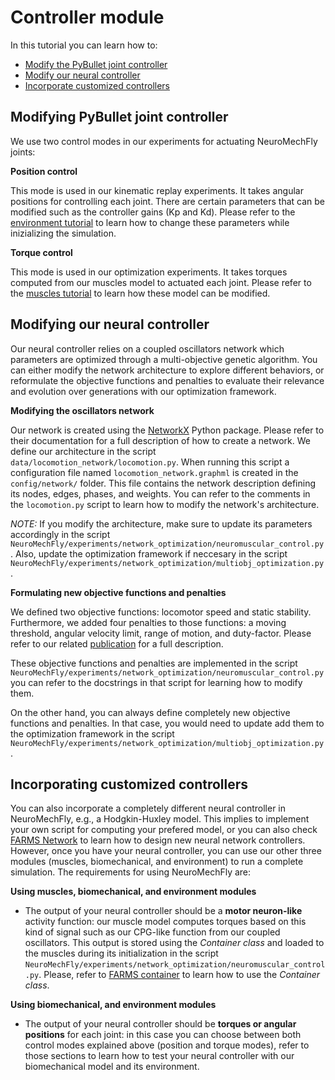 # Controller module

In this tutorial you can learn how to:
- [Modify the PyBullet joint controller](#modifying-PyBullet-joint-controller)
- [Modify our neural controller](#Modifying-our-neural-controller)
- [Incorporate customized controllers](#incorporating-customized-controllers)

## Modifying PyBullet joint controller

We use two control modes in our experiments for actuating NeuroMechFly joints: 

**Position control**

This mode is used in our kinematic replay experiments. It takes angular positions for controlling each joint. There are certain parameters that can be modified such as the controller gains (Kp and Kd). Please refer to the [environment tutorial](environment_tutorial.md) to learn how to change these parameters while inizializing the simulation.

**Torque control**

This mode is used in our optimization experiments. It takes torques computed from our muscles model to actuated each joint. Please refer to the [muscles tutorial](muscles_tutorial.md) to learn how these model can be modified.

## Modifying our neural controller

Our neural controller relies on a coupled oscillators network which parameters are optimized through a multi-objective genetic algorithm. You can either modify the network architecture to explore different behaviors, or reformulate the objective functions and penalties to evaluate their relevance and evolution over generations with our optimization framework.

**Modifying the oscillators network**

Our network is created using the [NetworkX](https://networkx.org/) Python package. Please refer to their documentation for a full description of how to create a network. We define our architecture in the script ```data/locomotion_network/locomotion.py```. When running this script a configuration file named ```locomotion_network.graphml``` is created in the ```config/network/``` folder. This file contains the network description defining its nodes, edges, phases, and weights. You can refer to the comments in the ```locomotion.py``` script to learn how to modify the network's architecture.

*NOTE:* If you modify the architecture, make sure to update its parameters accordingly in the script ```NeuroMechFly/experiments/network_optimization/neuromuscular_control.py```. Also, update the optimization framework if neccesary in the script ```NeuroMechFly/experiments/network_optimization/multiobj_optimization.py```.

**Formulating new objective functions and penalties**

We defined two objective functions: locomotor speed and static stability. Furthermore, we added four penalties to those functions: a moving threshold, angular velocity limit, range of motion, and duty-factor. Please refer to our related [publication](https://www.biorxiv.org/content/10.1101/2021.04.17.440214v2) for a full description. 

These objective functions and penalties are implemented in the script ```NeuroMechFly/experiments/network_optimization/neuromuscular_control.py``` you can refer to the docstrings in that script for learning how to modify them.

On the other hand, you can always define completely new objective functions and penalties. In that case, you would need to update add them to the optimization framework in the script ```NeuroMechFly/experiments/network_optimization/multiobj_optimization.py```.

## Incorporating customized controllers

You can also incorporate a completely different neural controller in NeuroMechFly, e.g., a Hodgkin-Huxley model. This implies to implement your own script for computing your prefered model, or you can also check [FARMS Network](https://gitlab.com/farmsim/farms_network) to learn how to design new neural network controllers. However, once you have your neural controller, you can use our other three modules (muscles, biomechanical, and environment) to run a complete simulation. The requirements for using NeuroMechFly are:

**Using muscles, biomechanical, and environment modules**

- The output of your neural controller should be a **motor neuron-like** activity function: our muscle model computes torques based on this kind of signal such as our CPG-like function from our coupled oscillators. This output is stored using the *Container class* and loaded to the muscles during its initialization in the script ```NeuroMechFly/experiments/network_optimization/neuromuscular_control.py```. Please, refer to [FARMS container](https://gitlab.com/farmsim/farms_container) to learn how to use the *Container class*.

**Using biomechanical, and environment modules**

- The output of your neural controller should be **torques or angular positions** for each joint: in this case you can choose between both control modes explained above (position and torque modes), refer to those sections to learn how to test your neural controller with our biomechanical model and its environment.
